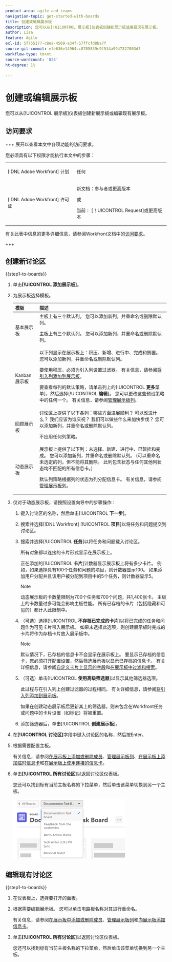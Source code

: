 ```yaml
---
product-area: agile-and-teams
navigation-topic: get-started-with-boards
title: 创建或编辑展示板
description: 您可以从[!UICONTROL 展示板]仪表板创建新展示板或编辑现有展示板。
author: Lisa
feature: Agile
exl-id: 5f755177-c8ea-4509-a34f-57ffcfd8ba7f
source-git-commit: efe636e14964cc8705839c9f534a9947327803d7
workflow-type: tm+mt
source-wordcount: '824'
ht-degree: 1%

---
```


# 创建或编辑展示板

<!-- Audited: 12/2023 -->

您可以从[!UICONTROL 展示板]仪表板创建新展示板或编辑现有展示板。

## 访问要求

+++ 展开以查看本文中各项功能的访问要求。

您必须具有以下权限才能执行本文中的步骤：

<table style="table-layout:auto"> 
 <col> 
 <col> 
 <tbody> 
  <tr> 
   <td role="rowheader">[!DNL Adobe Workfront] 计划</td> 
   <td> <p>任何</p> </td> 
  </tr> 
    <tr> 
   <td role="rowheader">[!DNL Adobe Workfront] 许可证</td> 
   <td> <p>新文档：参与者或更高版本 </p>
 <p>或</p> 
<p>当前： [！UICONTROL Request]或更高版本 </p> 
</td> 
  </tr>
 </tbody> 
</table>

有关此表中信息的更多详细信息，请参阅Workfront文档中的[访问要求](/help/quicksilver/administration-and-setup/add-users/access-levels-and-object-permissions/access-level-requirements-in-documentation.md)。

+++

## 创建新讨论区

{{step1-to-boards}}

1. 单击&#x200B;**[!UICONTROL 添加展示板]**。

1. 为展示板选择模板。

   | 模板 | 描述 |
   |---------|----------|
   | 基本展示板 | 主板上有三个默认列。 您可以添加新列，并重命名或删除默认列。 <p>主板上有三个默认列。 您可以添加新列，并重命名或删除默认列。 |
   | Kanban 展示板 | 以下列显示在展示板上：积压、新增、进行中、完成和搁置。 您可以添加新列，并重命名或删除默认列。<p>要使用积压，必须为引入列设置过滤器。 有关信息，请参阅[将引入列添加到展示板](/help/quicksilver/agile/use-boards-agile-planning-tools/add-intake-column-to-board.md)。 <p>要查看每列的默认策略，请单击列上的&#x200B;[!UICONTROL **更多**&#x200B;菜单]，然后选择&#x200B;[!UICONTROL **编辑**]。 您可以更改这些预设策略中的任何一个。 有关信息，请参阅[管理展示板列](/help/quicksilver/agile/get-started-with-boards/manage-board-columns.md)。 |
   | 回顾展示板 | 讨论区上提供了以下各列：哪些方面进展顺利？ 可以改进什么？ 我们应该为谁庆祝？ 我们可以做些什么来加快步伐？ 您可以添加新列，并重命名或删除默认列。 <p>不应用任何列策略。 |
   | 动态展示板 | 展示板上提供了以下列：未选择、新建、进行中、已暂挂和完成。 您可以添加新列，并重命名或删除默认列。 (可以重命名未选定的列，但不能将其删除。 此列包含状态与任何其他列状态均不匹配的所有信息卡。) <p>默认列策略根据列的状态为列分配信息卡。 有关信息，请参阅[管理展示板列](/help/quicksilver/agile/get-started-with-boards/manage-board-columns.md)。 |

1. 仅对于动态展示板，请按照设置向导中的步骤操作：

   1. 键入讨论区的名称，然后单击&#x200B;[!UICONTROL **下一步**]。
   1. 搜索并选择[!DNL Workfront] [!UICONTROL **项目**]&#x200B;以将任务和问题提交到讨论区。
   1. 搜索并选择&#x200B;[!UICONTROL **任务**]&#x200B;以将任务和问题载入讨论区。

      所有对象都以连接的卡片形式显示在展示板上。

      正在添加的&#x200B;[!UICONTROL **卡片**]&#x200B;计数器显示展示板上将有多少卡片。 例如，如果选择具有100个任务和问题的项目，则计数器显示100。 如果添加用户分配并且该用户被分配到项目中的5个任务，则计数器显示5。

      >[!NOTE]
      >
      >动态展示板的卡数量限制为700个任务和700个问题，共1,400张卡。 主板上的卡数量过多可能会影响主板性能。 所有已存档的卡片（包括隐藏和可见的）都计入此限制中。

   1. （可选）选择&#x200B;[!UICONTROL **不存档已完成的卡片**]&#x200B;以将已完成的任务和问题作为可见卡片带入展示板。 如果未选择此选项，则创建展示板时完成的卡片将作为存档卡片放入展示板中。

      >[!NOTE]
      >
      >默认情况下，已存档的信息卡不会显示在展示板上。 要显示已存档的信息卡，您必须打开配置设置，然后筛选展示板以显示已存档的信息卡。 有关详细信息，请参阅[自定义卡片上显示的字段](/help/quicksilver/agile/get-started-with-boards/customize-fields-on-card.md)和[在展示板中过滤和搜索](/help/quicksilver/agile/get-started-with-boards/filter-search-in-board.md)。

   1. （可选）单击&#x200B;[!UICONTROL **使用高级筛选器**]&#x200B;以显示其他筛选器选项。

      此过程与在引入列上创建过滤器的过程相同。 有关详细信息，请参阅[将引入列添加到展示板](/help/quicksilver/agile/use-boards-agile-planning-tools/add-intake-column-to-board.md)。

      如果在创建动态展示板后更新其上的筛选器，则未包含在Workfront任务或问题中的卡片设置（如标记）将被重置。

   1. 添加筛选器后，单击&#x200B;[!UICONTROL **创建展示板**]。

1. 在&#x200B;**[!UICONTROL 讨论区]**&#x200B;字段中键入讨论区的名称，然后按Enter。
1. 根据需要配置主板。

   有关信息，请参阅[在展示板上添加或删除成员](../../agile/get-started-with-boards/add-members-to-board.md)、[管理展示板列](../../agile/get-started-with-boards/manage-board-columns.md)、[在展示板上添加临时信息卡](../../agile/get-started-with-boards/add-card-to-board.md)和[在展示板上使用连接的信息卡](/help/quicksilver/agile/get-started-with-boards/connected-cards.md)。

1. 单击&#x200B;**[!UICONTROL 所有讨论区]**&#x200B;以返回讨论区仪表板。

   您还可以找到标有当前主板名称的下拉菜单，然后单击该菜单切换到另一个主板。

   ![讨论区列表](assets/boards-button-list-of-boards-350x188.png)

## 编辑现有讨论区

{{step1-to-boards}}

1. 在仪表板上，选择要打开的面板。
1. 根据需要编辑展示板。 您可以单击电路板名称对其进行重命名。

   有关信息，请参阅[在展示板中添加或删除成员](../../agile/get-started-with-boards/add-members-to-board.md)、[管理展示板列](../../agile/get-started-with-boards/manage-board-columns.md)和[向展示板添加信息卡](../../agile/get-started-with-boards/add-card-to-board.md)。

1. 单击&#x200B;**[!UICONTROL 所有讨论区]**&#x200B;以返回讨论区仪表板。

   您还可以找到标有当前主板名称的下拉菜单，然后单击该菜单切换到另一个主板。

